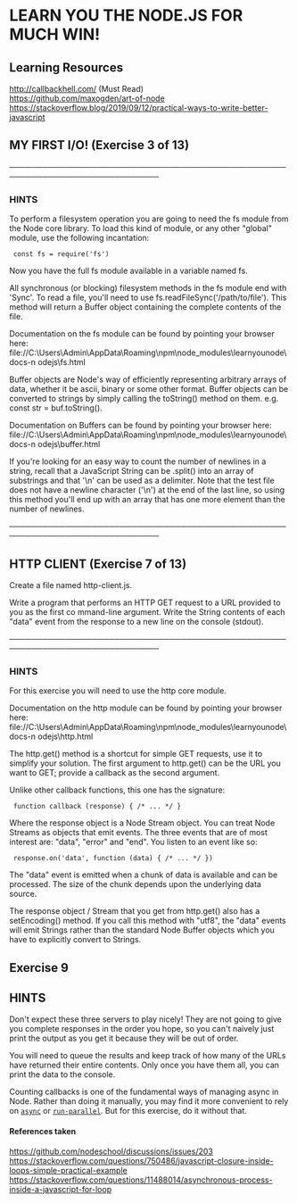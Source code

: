  # LEARN YOU THE NODE.JS FOR MUCH WIN!

 ## Learning Resources 
 http://callbackhell.com/ (Must Read)  
 https://github.com/maxogden/art-of-node  
 https://stackoverflow.blog/2019/09/12/practical-ways-to-write-better-javascript  


 ## MY FIRST I/O! (Exercise 3 of 13)
 ─────────────────────────────────────────────────────────────────────────────
 ### HINTS

  To perform a filesystem operation you are going to need the fs module from
  the Node core library. To load this kind of module, or any other "global"
  module, use the following incantation:

     const fs = require('fs')

  Now you have the full fs module available in a variable named fs.

  All synchronous (or blocking) filesystem methods in the fs module end with
  'Sync'. To read a file, you'll need to use
  fs.readFileSync('/path/to/file'). This method will return a Buffer object
  containing the complete contents of the file.

  Documentation on the fs module can be found by pointing your browser here:
  file://C:\Users\Admin\AppData\Roaming\npm\node_modules\learnyounode\docs-n
  odejs\fs.html

  Buffer objects are Node's way of efficiently representing arbitrary arrays
  of data, whether it be ascii, binary or some other format. Buffer objects
  can be converted to strings by simply calling the toString() method on
  them. e.g. const str = buf.toString().

  Documentation on Buffers can be found by pointing your browser here:
  file://C:\Users\Admin\AppData\Roaming\npm\node_modules\learnyounode\docs-n
  odejs\buffer.html

  If you're looking for an easy way to count the number of newlines in a
  string, recall that a JavaScript String can be .split() into an array of
  substrings and that '\n' can be used as a delimiter. Note that the test
  file does not have a newline character ('\n') at the end of the last line,
  so using this method you'll end up with an array that has one more element
  than the number of newlines.

 ─────────────────────────────────────────────────────────────────────────────  


 ## HTTP CLIENT (Exercise 7 of 13)

  Create a file named http-client.js.

  Write a program that performs an HTTP GET request to a URL provided to you
  as the first co mmand-line argument. Write the String contents of each  
  "data" event from the response to a new line on the console (stdout).  
   
 ─────────────────────────────────────────────────────────────────────────────  
   
 ### HINTS

  For this exercise you will need to use the http core module.

  Documentation on the http module can be found by pointing your browser
  here:
  file://C:\Users\Admin\AppData\Roaming\npm\node_modules\learnyounode\docs-n
  odejs\http.html

  The http.get() method is a shortcut for simple GET requests, use it to
  simplify your solution. The first argument to http.get() can be the URL
  you want to GET; provide a callback as the second argument.

  Unlike other callback functions, this one has the signature:

     function callback (response) { /* ... */ }

  Where the response object is a Node Stream object. You can treat Node
  Streams as objects that emit events. The three events that are of most
  interest are: "data", "error" and "end". You listen to an event like so:

     response.on('data', function (data) { /* ... */ })

  The "data" event is emitted when a chunk of data is available and can be
  processed. The size of the chunk depends upon the underlying data source.

  The response object / Stream that you get from http.get() also has a
  setEncoding() method. If you call this method with "utf8", the "data"
  events will emit Strings rather than the standard Node Buffer objects
  which you have to explicitly convert to Strings.

## Exercise 9
## HINTS

  Don't expect these three servers to play nicely! They are not going to
  give you complete responses in the order you hope, so you can't naively
  just print the output as you get it because they will be out of order.

  You will need to queue the results and keep track of how many of the URLs
  have returned their entire contents. Only once you have them all, you can
  print the data to the console.

  Counting callbacks is one of the fundamental ways of managing async in
  Node. Rather than doing it manually, you may find it more convenient to
  rely on [`async`](https://www.npmjs.com/package/async) or
  [`run-parallel`](https://www.npmjs.com/package/run-parallel). But for this
  exercise, do it without that.

#### References taken
https://github.com/nodeschool/discussions/issues/203
https://stackoverflow.com/questions/750486/javascript-closure-inside-loops-simple-practical-example
https://stackoverflow.com/questions/11488014/asynchronous-process-inside-a-javascript-for-loop

